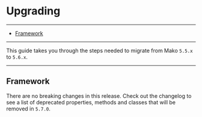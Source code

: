 # Upgrading

--------------------------------------------------------

* [Framework](#framework)

--------------------------------------------------------

This guide takes you through the steps needed to migrate from Mako `5.5.x` to `5.6.x`.

--------------------------------------------------------

<a id="framework"></a>

## Framework

There are no breaking changes in this release. Check out the changelog to see a list of deprecated properties, methods and classes that will be removed in `5.7.0`.